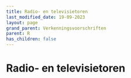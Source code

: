 ```yaml
---
title: Radio- en televisietoren
last_modified_date: 19-09-2023
layout: page
grand_parent: Verkenningsvoorschriften
parent: R
has_children: false
---
```


Radio- en televisietoren
========================

